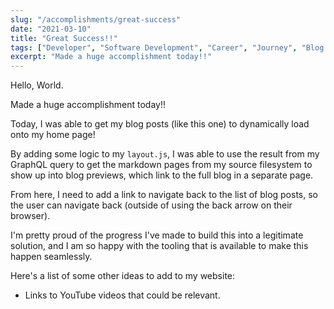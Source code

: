 ```yaml
---
slug: "/accomplishments/great-success"
date: "2021-03-10"
title: "Great Success!!"
tags: ["Developer", "Software Development", "Career", "Journey", "Blog Updates"]
excerpt: "Made a huge accomplishment today!!"
---
```


Hello, World.

Made a huge accomplishment today!!

Today, I was able to get my blog posts (like this one) to dynamically load onto my home page! 

By adding some logic to my `layout.js`, I was able to use the result from my GraphQL query to get the markdown pages from my source filesystem to show up into blog previews, which link to the full blog in a separate page. 

From here, I need to add a link to navigate back to the list of blog posts, so the user can navigate back (outside of using the back arrow on their browser).

I'm pretty proud of the progress I've made to build this into a legitimate solution, and I am so happy with the tooling that is available to make this happen seamlessly.

Here's a list of some other ideas to add to my website:
 - Links to YouTube videos that could be relevant.
 